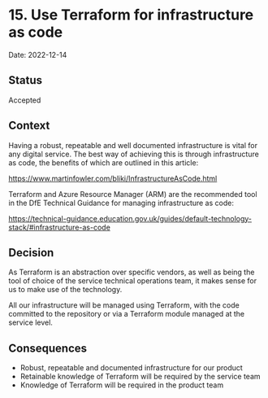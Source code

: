 # 15. Use Terraform for infrastructure as code

Date: 2022-12-14

## Status

Accepted

## Context

Having a robust, repeatable and well documented infrastructure is vital for any
digital service. The best way of achieving this is through infrastructure as
code, the benefits of which are outlined in this article:

https://www.martinfowler.com/bliki/InfrastructureAsCode.html

Terraform and Azure Resource Manager (ARM) are the recommended tool in the DfE
Technical Guidance for managing infrastructure as code:

https://technical-guidance.education.gov.uk/guides/default-technology-stack/#infrastructure-as-code

## Decision

As Terraform is an abstraction over specific vendors, as well as being the tool
of choice of the service technical operations team, it makes sense for us to
make use of the technology.

All our infrastructure will be managed using Terraform, with the code committed
to the repository or via a Terraform module managed at the service level.

## Consequences

- Robust, repeatable and documented infrastructure for our product
- Retainable knowledge of Terraform will be required by the service team
- Knowledge of Terraform will be required in the product team
